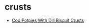 # crusts

 * [Cod Potpies With Dill Biscuit Crusts](index/c/cod-potpies-with-dill-biscuit-crusts-230756.json)
